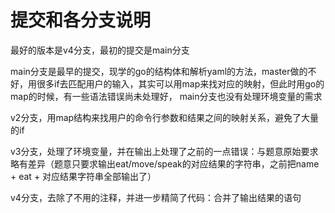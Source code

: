 # 提交和各分支说明


最好的版本是v4分支，最初的提交是main分支

main分支是最早的提交，现学的go的结构体和解析yaml的方法，master做的不好，用很多if去匹配用户的输入，其实可以用map来找对应的映射，但此时用go的map的时候，有一些语法错误尚未处理好， main分支也没有处理环境变量的需求


v2分支，用map结构来找用户的命令行参数和结果之间的映射关系，避免了大量的if

v3分支，处理了环境变量，并在输出上处理了之前的一点错误：与题意原始要求略有差异（题意只要求输出eat/move/speak的对应结果的字符串，之前把name + eat + 对应结果字符串全部输出了）

v4分支，去除了不用的注释，并进一步精简了代码：合并了输出结果的语句
